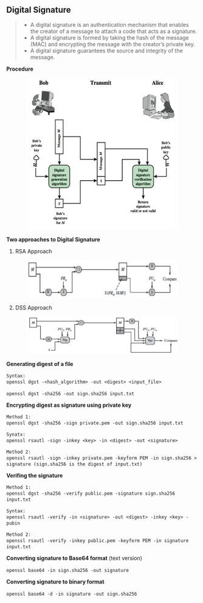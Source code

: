 ## Digital Signature

> - A digital signature is an authentication mechanism that enables the creator of a message to attach a code that acts as a signature. 
> - A digital signature is formed by taking the hash of the message (MAC) and encrypting the message with the creator’s private key. 
> - A digital signature guarantees the source and integrity of the message.

**Procedure**

<p align=center>
  <img src="Figures/Digital-Signature.png" width="400" height="400" />
</p>  

**Two approaches to Digital Signature**

1. RSA Approach

<p align=center>
  <img src="Figures/Fig-13.3a.png" width="400" height="100" />
</p>

2. DSS Approach

<p align=center>
  <img src="Figures/Fig-13.3b.png" width="400" height="100" />
</p>

**Generating digest of a file**

```
Syntax:
openssl dgst -<hash_algorithm> -out <digest> <input_file>
```

``openssl dgst -sha256 -out sign.sha256 input.txt``

**Encrypting digest as signature using private key**

```
Method 1:
openssl dgst -sha256 -sign private.pem -out sign.sha256 input.txt
```

```
Synatx:
openssl rsautl -sign -inkey <key> -in <digest> -out <signature> 
```

```
Method 2: 
openssl rsautl -sign -inkey private.pem -keyform PEM -in sign.sha256 > signature (sign.sha256 is the digest of input.txt)
```

**Verifing the signature**

```
Method 1: 
openssl dgst -sha256 -verify public.pem -signature sign.sha256 input.txt
```

```
Syntax:
openssl rsautl -verify -in <signature> -out <digest> -inkey <key> -pubin
```

```
Method 2: 
openssl rsautl -verify -inkey public.pem -keyform PEM -in signature input.txt
```

**Converting signature to Base64 format** (text version)

``openssl base64 -in sign.sha256 -out signature``

**Converting signature to binary format**

``openssl base64 -d -in signature -out sign.sha256``
